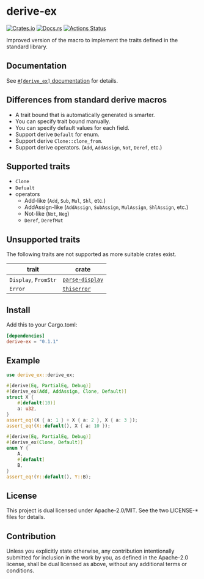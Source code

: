 # derive-ex

[![Crates.io](https://img.shields.io/crates/v/derive-ex.svg)](https://crates.io/crates/derive-ex)
[![Docs.rs](https://docs.rs/derive-ex/badge.svg)](https://docs.rs/derive-ex/)
[![Actions Status](https://github.com/frozenlib/derive-ex/workflows/CI/badge.svg)](https://github.com/frozenlib/derive-ex/actions)

Improved version of the macro to implement the traits defined in the standard library.

## Documentation

See [`#[derive_ex]` documentation](https://docs.rs/derive-ex/latest/derive_ex/attr.derive_ex.html) for details.

## Differences from standard derive macros

- A trait bound that is automatically generated is smarter.
- You can specify trait bound manually.
- You can specify default values for each field.
- Support derive `Default` for enum.
- Support derive `Clone::clone_from`.
- Support derive operators. (`Add`, `AddAssign`, `Not`, `Deref`, etc.)

## Supported traits

- `Clone`
- `Defualt`
- operators
  - Add-like (`Add`, `Sub`, `Mul`, `Shl`, etc.)
  - AddAssign-like (`AddAssign`, `SubAssign`, `MulAssign`, `ShlAssign`, etc.)
  - Not-like (`Not`, `Neg`)
  - `Deref`, `DerefMut`

## Unsupported traits

The following traits are not supported as more suitable crates exist.

| trait                | crate                                                     |
| -------------------- | --------------------------------------------------------- |
| `Display`, `FromStr` | [`parse-display`](https://crates.io/crates/parse-display) |
| `Error`              | [`thiserror`](https://crates.io/crates/thiserror)         |

## Install

Add this to your Cargo.toml:

```toml
[dependencies]
derive-ex = "0.1.1"
```

## Example

```rust
use derive_ex::derive_ex;

#[derive(Eq, PartialEq, Debug)]
#[derive_ex(Add, AddAssign, Clone, Default)]
struct X {
    #[default(10)]
    a: u32,
}
assert_eq!(X { a: 1 } + X { a: 2 }, X { a: 3 });
assert_eq!(X::default(), X { a: 10 });

#[derive(Eq, PartialEq, Debug)]
#[derive_ex(Clone, Default)]
enum Y {
    A,
    #[default]
    B,
}
assert_eq!(Y::default(), Y::B);
```

## License

This project is dual licensed under Apache-2.0/MIT. See the two LICENSE-\* files for details.

## Contribution

Unless you explicitly state otherwise, any contribution intentionally submitted for inclusion in the work by you, as defined in the Apache-2.0 license, shall be dual licensed as above, without any additional terms or conditions.
